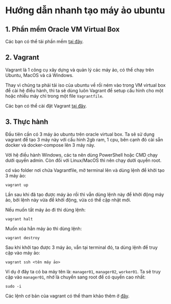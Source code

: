 # Hướng dẫn nhanh tạo máy ảo ubuntu

## 1. Phần mềm Oracle VM Virtual Box

Các bạn có thể tải phần mềm [tại đây](https://www.virtualbox.org/wiki/Downloads).

## 2. Vagrant

Vagrant là 1 công cụ xây dựng và quản lý các máy ảo, có thể chạy trên Ubuntu, MacOS và cả Windows. 

Thay vì chúng ta phải tải iso của ubuntu về rồi ném vào trong VM virtual box để cài hệ điều hành, thì ta sẽ dùng luôn Vagrant để setup cấu hình cho một hoặc nhiều máy chỉ trong một file `Vagrantfile`.

Các bạn có thể cài đặt Vagrant [tại đây](https://developer.hashicorp.com/vagrant/install?product_intent=vagrant).

## 3. Thực hành

Đầu tiên cần có 3 máy ảo ubuntu trên oracle virtual box. Ta sẽ sử dụng vagrant để tạo 3 máy này với cấu hình 2gb ram, 1 cpu, bên cạnh đó cài sẵn docker và docker-compose lên 3 máy này.

Với hệ điều hành Windows, các ta nên dùng PowerShell hoặc CMD chạy dưới quyền admin. Còn đối với Linux/MacOS thì nên chạy dưới quyền root.

cd vào folder nơi chứa Vagrantfile, mở terminal lên và dùng lệnh để khởi tạo 3 máy ảo:

```
vagrant up
```

Lần sau khi đã tạo được máy ảo rồi thì vẫn dùng lệnh này để khởi động máy ảo, bởi lệnh này vừa để khởi động, vừa có thể cập nhật mới.

Nếu muốn tắt máy ảo đi thì dùng lệnh:
```
vagrant halt
```

Muốn xóa hẳn máy ảo thì dùng lệnh:
```
vagrant destroy
```

Sau khi khởi tạo được 3 máy ảo, vẫn tại terminal đó, ta dùng lệnh để truy cập vào máy ảo:
```
vagrant ssh <tên máy ảo>
```

Ví dụ ở đây ta có ba máy tên là: `manager01`, `manager02`, `worker01`. Ta sẽ truy cập vào `manager01`, nhớ là chuyển sang root để có quyền cao nhất:
```
sudo -i
```

Các lệnh cơ bản của vagrant có thể tham khảo thêm ở [đây](https://gist.github.com/wpscholar/a49594e2e2b918f4d0c4).